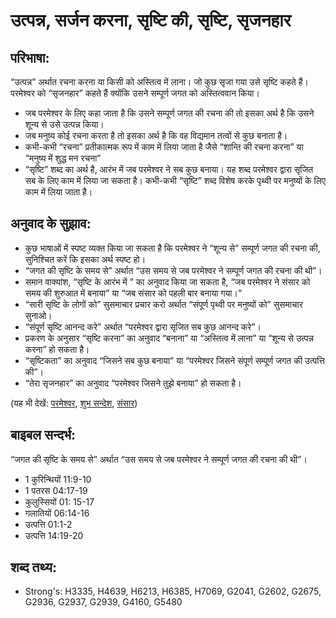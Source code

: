 # उत्पन्न, सर्जन करना, सृष्टि की, सृष्टि, सृजनहार #

## परिभाषा: ##

“उत्पन्न” अर्थात रचना करना या किसी को अस्तित्व में लाना। जो कुछ सृजा गया उसे सृष्टि कहते हैं। परमेश्वर को “सृजनहार” कहते हैं क्योंकि उसने सम्पूर्ण जगत को अस्तित्ववान किया।

* जब परमेश्वर के लिए कहा जाता है कि उसने सम्पूर्ण जगत की रचना की तो इसका अर्थ है कि उसने शून्य से उसे उत्पन्न किया।
* जब मनुष्य कोई रचना करता है तो इसका अर्थ है कि वह विद्यमान तत्वों से कुछ बनाता है।
* कभी-कभी “रचना” प्रतीकात्मक रूप में काम में लिया जाता है जैसे “शान्ति की रचना करना” या “मनुष्य में शुद्ध मन रचना”
* “सृष्टि” शब्द का अर्थ है, आरंभ में जब परमेश्वर ने सब कुछ बनाया। यह शब्द परमेश्वर द्वारा सृजित सब के लिए काम में लिया जा सकता है। कभी-कभी “सृष्टि” शब्द विशेष करके पृथ्वी पर मनुष्यों के लिए काम में लिया जाता है।

## अनुवाद के सुझाव: ##

* कुछ भाषाओं में स्पष्ट व्यक्त किया जा सकता है कि परमेश्वर ने “शून्य से” सम्पूर्ण जगत की रचना की, सुनिश्चित करें कि इसका अर्थ स्पष्ट हो।
* “जगत की सृष्टि के समय से” अर्थात “उस समय से जब परमेश्वर ने सम्पूर्ण जगत की रचना की थी”।
* समान वाक्यांश, “सृष्टि के आरंभ में ” का अनुवाद किया जा सकता है, “जब परमेश्वर ने संसार को समय की शुरुआत में बनाया” या “जब संसार को पहली बार बनाया गया।”
* “सारी सृष्टि के लोगों को” सुसमाचार प्रचार करो अर्थात “संपूर्ण पृथ्वी पर मनुष्यों को” सुसमाचार सुनाओ।
* “संपूर्ण सृष्टि आनन्द करे” अर्थात “परमेश्वर द्वारा सृजित सब कुछ आनन्द करे”।
* प्रकरण के अनुसार “सृष्टि करना” का अनुवाद “बनाना” या “अस्तित्व में लाना” या “शून्य से उत्पन्न करना” हो सकता है।
* “सृष्टिकता” का अनुवाद “जिसने सब कुछ बनाया” या “परमेश्वर जिसने संपूर्ण सम्पूर्ण जगत की उत्पत्ति की”।
* “तेरा सृजनहार” का अनुवाद “परमेश्वर जिसने तुझे बनाया” हो सकता है।

(यह भी देखें: [परमेश्वर](../god.md), [शुभ सन्देश](../goodnews.md), [संसार](../world.md))

## बाइबल सन्दर्भ: ##

“जगत की सृष्टि के समय से” अर्थात “उस समय से जब परमेश्वर ने सम्पूर्ण जगत की रचना की थी”।

* 1 कुरिन्थियों 11:9-10
* 1 पतरस 04:17-19
* कुलुस्सियों 01: 15-17
* गलातियों 06:14-16
* उत्पत्ति 01:1-2
* उत्पत्ति 14:19-20

## शब्द तथ्य: ##

* Strong's: H3335, H4639, H6213, H6385, H7069, G2041, G2602, G2675, G2936, G2937, G2939, G4160, G5480
